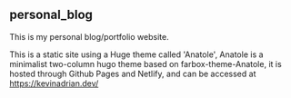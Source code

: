 ## personal_blog

This is my personal blog/portfolio website.

This is a static site using a Huge theme called 'Anatole', Anatole is a minimalist two-column hugo theme based on farbox-theme-Anatole, it is hosted through Github Pages and Netlify, and can be accessed at https://kevinadrian.dev/
